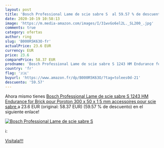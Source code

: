 ```yaml
---
layout: post
title: 'Bosch Professional Lame de scie sabre S  al 59.57 % de descuento'
date: 2020-10-19 10:58:13
image: 'https://m.media-amazon.com/images/I/31wvGo6el2L._SL200_.jpg'
comments: true
category: ofertas
author: ring
slug: 'B000R5K63O-fr'
actualPrice: 23.6 EUR
currency: EUR
price: 23.6
comparePrice: 58.37 EUR
prodname: 'Bosch Professional Lame de scie sabre S 1243 HM Endurance for Brick  pour Poroton  300 x 50 x 1 5 mm  accessoires pour scie sabre '
country: 'fr'
flag: '🇫🇷'
buyurl: 'https://www.amazon.fr/dp/B000R5K63O/?tag=tolees0d-21'
descuento: '59.57'
---
```


Ahora mismo tienes [Bosch Professional Lame de scie sabre S 1243 HM Endurance for Brick  pour Poroton  300 x 50 x 1 5 mm  accessoires pour scie sabre ](https://www.amazon.fr/dp/B000R5K63O/?tag=tolees0d-21) a 23.6 EUR (original: 58.37 EUR) (59.57 %  de descuento) en el siguiente enlace!

[![Bosch Professional Lame de scie sabre S ](https://m.media-amazon.com/images/I/31wvGo6el2L._SL200_.jpg)](https://www.amazon.fr/dp/B000R5K63O/?tag=tolees0d-21)

ℹ️:


[Visítala!!!](https://www.amazon.fr/dp/B000R5K63O/?tag=tolees0d-21)
